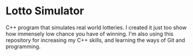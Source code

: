 # Lotto Simulator
C++ program that simulates real world lotteries. 
I created it just too show how immensely low chance you have of winning. 
I'm also using this repository for increasing my C++ skills, and learning the ways of Git and programming.
